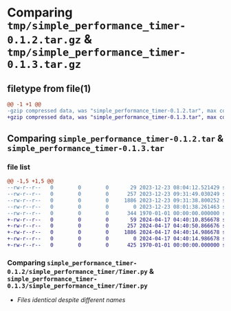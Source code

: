 # Comparing `tmp/simple_performance_timer-0.1.2.tar.gz` & `tmp/simple_performance_timer-0.1.3.tar.gz`

## filetype from file(1)

```diff
@@ -1 +1 @@
-gzip compressed data, was "simple_performance_timer-0.1.2.tar", max compression
+gzip compressed data, was "simple_performance_timer-0.1.3.tar", max compression
```

## Comparing `simple_performance_timer-0.1.2.tar` & `simple_performance_timer-0.1.3.tar`

### file list

```diff
@@ -1,5 +1,5 @@
--rw-r--r--   0        0        0       29 2023-12-23 08:04:12.521429 simple_performance_timer-0.1.2/README.md
--rw-r--r--   0        0        0      257 2023-12-23 09:31:49.030249 simple_performance_timer-0.1.2/pyproject.toml
--rw-r--r--   0        0        0     1886 2023-12-23 09:31:38.800252 simple_performance_timer-0.1.2/simple_performance_timer/Timer.py
--rw-r--r--   0        0        0        0 2023-12-23 08:01:38.261463 simple_performance_timer-0.1.2/simple_performance_timer/__init__.py
--rw-r--r--   0        0        0      344 1970-01-01 00:00:00.000000 simple_performance_timer-0.1.2/PKG-INFO
+-rw-r--r--   0        0        0       59 2024-04-17 04:40:10.856678 simple_performance_timer-0.1.3/README.md
+-rw-r--r--   0        0        0      257 2024-04-17 04:40:50.866676 simple_performance_timer-0.1.3/pyproject.toml
+-rw-r--r--   0        0        0     1886 2024-04-17 04:40:14.986678 simple_performance_timer-0.1.3/simple_performance_timer/Timer.py
+-rw-r--r--   0        0        0        0 2024-04-17 04:40:14.986678 simple_performance_timer-0.1.3/simple_performance_timer/__init__.py
+-rw-r--r--   0        0        0      425 1970-01-01 00:00:00.000000 simple_performance_timer-0.1.3/PKG-INFO
```

### Comparing `simple_performance_timer-0.1.2/simple_performance_timer/Timer.py` & `simple_performance_timer-0.1.3/simple_performance_timer/Timer.py`

 * *Files identical despite different names*

